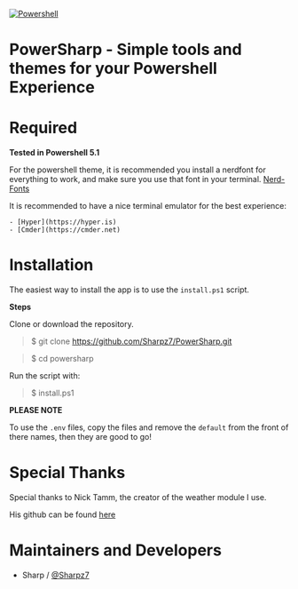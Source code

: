 [![Powershell](https://img.shields.io/badge/powershell-5.1+-blue.svg)](https://docs.microsoft.com/en-us/powershell/scripting/overview?view=powershell-5.1)


PowerSharp - Simple tools and themes for your Powershell Experience
============================================

Required
============
**Tested in Powershell 5.1**

For the powershell theme, it is recommended you install a nerdfont for everything to work,
and make sure you use that font in your terminal. [Nerd-Fonts](https://nerdfonts.com)

It is recommended to have a nice terminal emulator for the best experience:

    - [Hyper](https://hyper.is)
    - [Cmder](https://cmder.net)

Installation
============

The easiest way to install the app is to use the `install.ps1` script.

__**Steps**__

Clone or download the repository.

> \$ git clone https://github.com/Sharpz7/PowerSharp.git

> \$ cd powersharp

Run the script with:

> \$ install.ps1

**PLEASE NOTE**

To use the `.env` files, copy the files and remove the `default` from the front of there names, then they
are good to go!

Special Thanks
==========
Special thanks to Nick Tamm, the creator of the weather module I use.

His github can be found [here](https://github.com/obs0lete/Get-Weather)

Maintainers and Developers
==========

-   Sharp / [@Sharpz7](https://github.com/Sharpz7)

